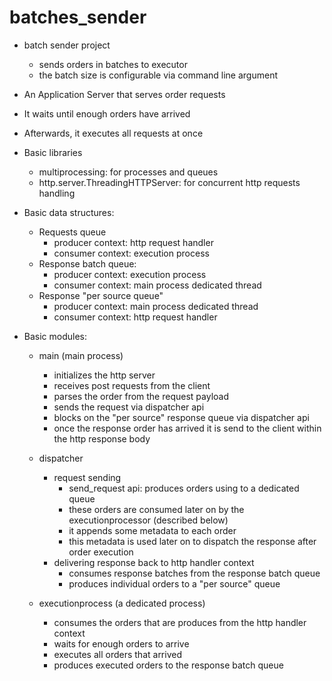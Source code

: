 # batches_sender
- batch sender project
  - sends orders in batches to executor
  - the batch size is configurable via command line argument
  
- An Application Server that serves order requests
- It waits until enough orders have arrived
- Afterwards, it executes all requests at once

- Basic libraries
  - multiprocessing: for processes and queues
  - http.server.ThreadingHTTPServer: for concurrent http requests handling

- Basic data structures:
  - Requests queue
    - producer context: http request handler
    - consumer context: execution process
  - Response batch queue:
    - producer context: execution process
    - consumer context: main process dedicated thread  
  - Response "per source queue" 
    - producer context: main process dedicated thread  
    - consumer context: http request handler  
 
- Basic modules:
  - main (main process)
    - initializes the http server
    - receives post requests from the client 
    - parses the order from the request payload
    - sends the request via dispatcher api 
    - blocks on the "per source" response queue via dispatcher api 
    - once the response order has arrived it is send to the client within the http response body
    
  - dispatcher 
    - request sending
      - send_request api: produces orders using to a dedicated queue 
      - these orders are consumed later on by the executionprocessor (described below)
      - it appends some metadata to each order
      - this metadata is used later on to dispatch the response after order execution
    - delivering response back to http handler context
      - consumes response batches from the response batch queue
      - produces individual orders to a "per source" queue
  
  - executionprocess (a dedicated process)
    - consumes the orders that are produces from the http handler context
    - waits for enough orders to arrive
    - executes all orders that arrived
    - produces executed orders to the response batch queue
    
    
    
    
    
    
    
    
